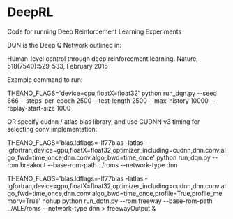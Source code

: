 # DeepRL
Code for running Deep Reinforcement Learning Experiments

DQN is the Deep Q Network outlined in:

Human-level control through deep reinforcement learning.
Nature, 518(7540):529-533, February 2015


Example command to run:

THEANO_FLAGS='device=cpu,floatX=float32' python run_dqn.py --seed 666 --steps-per-epoch 2500 --test-length 2500 --max-history 10000 --replay-start-size 1000

OR specify cudnn / atlas blas library, and use CUDNN v3 timing for selecting conv implementation:

THEANO_FLAGS='blas.ldflags=-lf77blas -latlas -lgfortran,device=gpu,floatX=float32,optimizer_including=cudnn,dnn.conv.algo_fwd=time_once,dnn.conv.algo_bwd=time_once' python run_dqn.py --rom breakout --base-rom-path ../roms --network-type dnn



THEANO_FLAGS='blas.ldflags=-lf77blas -latlas -lgfortran,device=gpu,floatX=float32,optimizer_including=cudnn,dnn.conv.algo_fwd=time_once,dnn.conv.algo_bwd=time_once,profile=True,profile_memory=True' nohup python run_dqtn.py --rom freeway --base-rom-path ../ALE/roms --network-type dnn > freewayOutput &